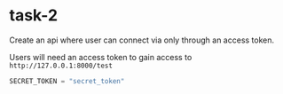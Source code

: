 # task-2 
Create an api where user can connect via only through an access token.

Users will need an access token to gain access to `http://127.0.0.1:8000/test`
```python
SECRET_TOKEN = "secret_token"
```
